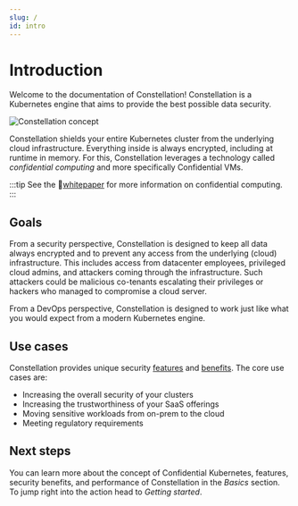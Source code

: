 ```yaml
---
slug: /
id: intro
---
```

# Introduction

Welcome to the documentation of Constellation! Constellation is a Kubernetes engine that aims to provide the best possible data security.

![Constellation concept](/img/concept.svg)

 Constellation shields your entire Kubernetes cluster from the underlying cloud infrastructure. Everything inside is always encrypted, including at runtime in memory. For this, Constellation leverages a technology called *confidential computing* and more specifically Confidential VMs.

:::tip
See the 📄[whitepaper](https://content.edgeless.systems/hubfs/Confidential%20Computing%20Whitepaper.pdf) for more information on confidential computing.
:::

## Goals

From a security perspective, Constellation is designed to keep all data always encrypted and to prevent any access from the underlying (cloud) infrastructure. This includes access from datacenter employees, privileged cloud admins, and attackers coming through the infrastructure. Such attackers could be malicious co-tenants escalating their privileges or hackers who managed to compromise a cloud server.

From a DevOps perspective, Constellation is designed to work just like what you would expect from a modern Kubernetes engine.

## Use cases

Constellation provides unique security [features](overview/confidential-kubernetes.md) and [benefits](overview/security-benefits.md). The core use cases are:

* Increasing the overall security of your clusters
* Increasing the trustworthiness of your SaaS offerings
* Moving sensitive workloads from on-prem to the cloud
* Meeting regulatory requirements

## Next steps

You can learn more about the concept of Confidential Kubernetes, features, security benefits, and performance of Constellation in the *Basics* section. To jump right into the action head to *Getting started*.
